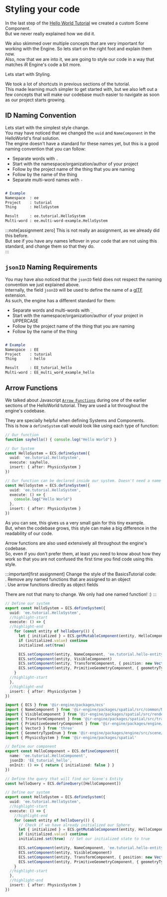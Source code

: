 <!-- import { TechnicalNote } from '@site/src/components/TechnicalNote'; -->
<!-- import { UnstyledDetails } from '@site/src/components/UnstyledDetails'; -->

# Styling your code

In the last step of the [Hello World Tutorial](/developer/typescript/gettingStarted/hello/component#create) we created a custom Scene Component.  
But we never really explained how we did it.

We also skimmed over multiple concepts that are very important for working with the Engine. So lets start on the right foot and explain them now.  
Also, now that we are into it, we are going to style our code in a way that matches iR Engine's code a bit more.  

Lets start with Styling.  

We took a lot of shortcuts in previous sections of the tutorial.  
This made learning much simpler to get started with, but we also left out a few concepts that will make our codebase much easier to navigate as soon as our project starts growing.  

## ID Naming Convention

Lets start with the simplest style change.  
You may have noticed that we changed the `uuid` and `NameComponent` in the HelloWorld's final solution.  
The engine doesn't have a standard for these names yet, but this is a good naming convention that you can follow:

- Separate words with `.`
- Start with the namespace/organization/author of your project
- Follow by the project name of the thing that you are naming
- Follow by the name of the thing
- Separate multi-word names with `-`
```md

# Example
Namespace  : ee
Project    : tutorial
Thing      : HelloSystem

Result     : ee.tutorial.HelloSystem
Multi-word : ee.multi-word-example.HelloSystem
```

:::note[assignment zero]
This is not really an assignment, as we already did this before.  
But see if you have any names leftover in your code that are not using this standard, and change them so that they do.  
:::

## `jsonID` Naming Requirements

You may have also noticed that the `jsonID` field does not respect the naming convention we just explained above.  
Internally, the field `jsonID` will be used to define the name of a [glTF](https://www.khronos.org/gltf) extension.  
As such, the engine has a different standard for them:
- Separate words and multi-words with `_`
- Start with the namespace/organization/author of your project in UPPERCASE
- Follow by the project name of the thing that you are naming
- Follow by the name of the thing
```md

# Example
Namespace  : EE
Project    : tutorial
Thing      : hello

Result     : EE_tutorial_hello
Multi-word : EE_multi_word_example_hello
```

## Arrow Functions

We talked about Javascript [`Arrow Functions`](https://developer.mozilla.org/en-US/docs/Web/JavaScript/Reference/Functions/Arrow_functions) during one of the earlier sections of the HelloWorld tutorial. They are used a lot throughout the engine's codebase.  

They are specially helpful when defining Systems and Components.  
This is how a `defineSystem` call would look like using each type of function:
```ts title="Regular Function   : Simpler, but less common in iR Engine"
// Our function
function sayhello() { console.log("Hello World") }

// Our System
const HelloSystem = ECS.defineSystem({
  uuid: 'ee.tutorial.HelloSystem',
  execute: sayhello,
  insert: { after: PhysicsSystem }
})
```
```ts title="Arrow Function   : How defining a multi-field object usually looks like"
// Our function can be declared inside our system. Doesn't need a name
const HelloSystem = ECS.defineSystem({
  uuid: 'ee.tutorial.HelloSystem',
  execute: () => {
    console.log("Hello World")
  },
  insert: { after: PhysicsSystem }
})
```

As you can see, this gives us a very small gain for this tiny example.  
But, when the codebase grows, this style can make a big difference in the readability of our code.  

Arrow functions are also used extensively all throughout the engine's codebase.   
So, even if you don't prefer them, at least you need to know about how they work so that you are not confused the first time you find code using this style.  

:::important[first assignment]
Change the style of the BasicsTutorial code:  
. Remove any named functions that are assigned to an object  
. Use arrow functions directly as object fields  

There are not that many to change. We only had one named function! :)
:::

<TechnicalNote title="Solution">

```ts
// Define our system
export const HelloSystem = ECS.defineSystem({
  uuid: 'ee.tutorial.HelloSystem',
  //highlight-start
  execute: () => {
  //highlight-end
    for (const entity of helloQuery()) {
      let { initialized } = ECS.getMutableComponent(entity, HelloComponent)
      if (initialized.value) continue
      initialized.set(true)

      ECS.setComponent(entity, NameComponent, 'ee.tutorial.hello-entity')
      ECS.setComponent(entity, VisibleComponent)
      ECS.setComponent(entity, TransformComponent, { position: new Vector3(0, 1, 0) })
      ECS.setComponent(entity, PrimitiveGeometryComponent, { geometryType: GeometryTypeEnum.SphereGeometry })
    }
  //highlight-start
  },
  //highlight-end
  insert: { after: PhysicsSystem }
})
```
<UnstyledDetails title="Full Solution">

```ts title="ir-tutorial-basic/src/step1.ts" showLineNumbers
import { ECS } from '@ir-engine/packages/ecs'
import { NameComponent } from '@ir-engine/packages/spatial/src/common/NameComponent'
import { VisibleComponent } from '@ir-engine/packages/spatial/src/renderer/components/VisibleComponent'
import { TransformComponent } from '@ir-engine/packages/spatial/src/transform/components/TransformComponent'
import { PrimitiveGeometryComponent } from '@ir-engine/packages/engine/src/scene/components/PrimitiveGeometryComponent'
import { Vector3 } from 'three'
import { GeometryTypeEnum } from '@ir-engine/packages/engine/src/scene/constants/GeometryTypeEnum'
import { PhysicsSystem } from '@ir-engine/packages/spatial'

// Define our component
export const HelloComponent = ECS.defineComponent({
  name: 'ee.tutorial.HelloComponent',
  jsonID: 'EE_tutorial_hello',
  onInit: () => { return { initialized: false } }
})

// Define the query that will find our Scene's Entity
const helloQuery = ECS.defineQuery([HelloComponent])

// Define our system
export const HelloSystem = ECS.defineSystem({
  uuid: 'ee.tutorial.HelloSystem',
  //highlight-start
  execute: () => {
    //highlight-end
    for (const entity of helloQuery()) {
      // Check if we have already initialized our Sphere
      let { initialized } = ECS.getMutableComponent(entity, HelloComponent)
      if (initialized.value) continue
      initialized.set(true)  // Set our initialized state to true

      ECS.setComponent(entity, NameComponent, 'ee.tutorial.hello-entity')
      ECS.setComponent(entity, VisibleComponent)
      ECS.setComponent(entity, TransformComponent, { position: new Vector3(0, 1, 0) })
      ECS.setComponent(entity, PrimitiveGeometryComponent, { geometryType: GeometryTypeEnum.SphereGeometry })
    }
  //highlight-start
  },
  //highlight-end
  insert: { after: PhysicsSystem }
})
```
</UnstyledDetails>
<!-- Full Solution End -->
</TechnicalNote>
<!-- Solution End -->


